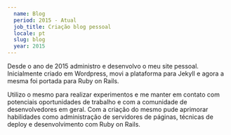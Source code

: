 ```yaml
---
  name: Blog
  period: 2015 - Atual
  job_title: Criação blog pessoal
  locale: pt
  slug: blog
  year: 2015
---
```


<p>Desde o ano de 2015 administro e desenvolvo o meu site pessoal. Inicialmente criado em Wordpress, movi a plataforma para Jekyll e agora a mesma foi portada para Ruby on Rails.</p>


<p>Utilizo o mesmo para realizar experimentos e me manter em contato com potenciais oportunidades de trabalho e com a comunidade de desenvolvedores em geral. Com a criação do mesmo pude aprimorar habilidades como administração de servidores de páginas, técnicas de deploy e desenvolvimento com Ruby on Rails.</p>